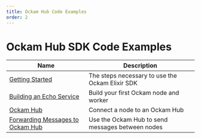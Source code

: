 ```yaml
---
title: Ockam Hub Code Examples
order: 2
---
```


# Ockam Hub SDK Code Examples

| Name                                                                                         | Description                                      |
| -------------------------------------------------------------------------------------------- | ------------------------------------------------ |
| [Getting Started](/learn/how-to-guides/hub-code-examples/getting-started)                    | The steps necessary to use the Ockam Elixir SDK  |
| [Building an Echo Service](/learn/how-to-guides/hub-code-examples/echo)                      | Build your first Ockam node and worker           |
| [Ockam Hub](/learn/how-to-guides/hub-code-examples/nodes-and-hub)                            | Connect a node to an Ockam Hub                   |
| [Forwarding Messages to Ockam Hub](/learn/how-to-guides/hub-code-examples/forwarding-to-hub) | Use the Ockam Hub to send messages between nodes |
